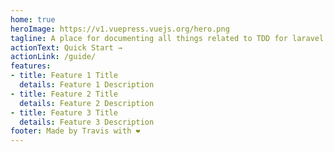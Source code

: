 ```yaml
---
home: true
heroImage: https://v1.vuepress.vuejs.org/hero.png
tagline: A place for documenting all things related to TDD for laravel apps
actionText: Quick Start →
actionLink: /guide/
features:
- title: Feature 1 Title
  details: Feature 1 Description
- title: Feature 2 Title
  details: Feature 2 Description
- title: Feature 3 Title
  details: Feature 3 Description
footer: Made by Travis with ❤️
---
```

